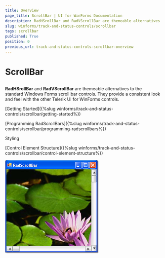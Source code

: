 ```yaml
---
title: Overview
page_title: ScrollBar | UI for WinForms Documentation
description: RadHSrollBar and RadVScrollBar are themeable alternatives to the standard Windows Forms scroll bar controls.
slug: winforms/track-and-status-controls/scrollbar
tags: scrollbar
published: True
position: 0
previous_url: track-and-status-controls-scrollbar-overview
---
```


# ScrollBar

## 

__RadHSrollBar__ and __RadVScrollBar__ are themeable alternatives to the standard Windows Forms scroll bar controls. They provide a consistent look and feel with the other Telerik UI for WinForms controls.

[Getting Started]({%slug winforms/track-and-status-controls/scrollbar/getting-started%})

[Programming RadScrollBars]({%slug winforms/track-and-status-controls/scrollbar/programming-radscrollbars%})

Styling

[Control Element Structure]({%slug winforms/track-and-status-controls/scrollbar/control-element-structure%})

![track-and-status-controls-scrollbar-overview 001](images/track-and-status-controls-scrollbar-overview001.png)
